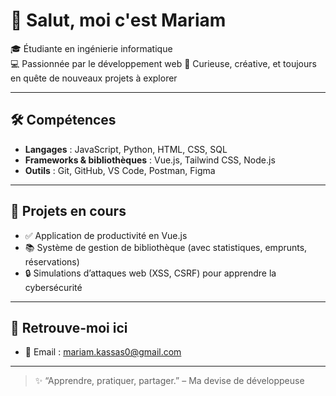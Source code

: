 # 👋 Salut, moi c'est Mariam

🎓 Étudiante en ingénierie informatique  
💻 Passionnée par le développement web
🚀 Curieuse, créative, et toujours en quête de nouveaux projets à explorer

---

## 🛠️ Compétences

- **Langages** : JavaScript, Python, HTML, CSS, SQL  
- **Frameworks & bibliothèques** : Vue.js, Tailwind CSS, Node.js  
- **Outils** : Git, GitHub, VS Code, Postman, Figma

---

## 🌱 Projets en cours

- ✅ Application de productivité en Vue.js  
- 📚 Système de gestion de bibliothèque (avec statistiques, emprunts, réservations)  
- 🔒 Simulations d’attaques web (XSS, CSRF) pour apprendre la cybersécurité

---


## 🔗 Retrouve-moi ici

 
- 📧 Email : mariam.kassas0@gmail.com 

---

> ✨ “Apprendre, pratiquer, partager.” – Ma devise de développeuse
